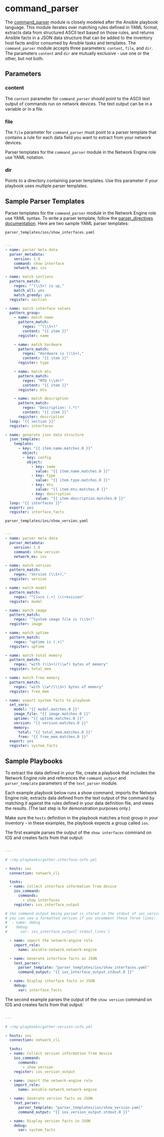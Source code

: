# command_parser

The [command_parser](https://github.com/ansible-network/network-engine/blob/devel/library/command_parser.py)
module is closely modeled after the Ansible playbook language.
This module iterates over matching rules defined in YAML format, extracts data from structured ASCII text based on those rules,
and returns Ansible facts in a JSON data structure that can be added to the inventory host facts and/or consumed by Ansible tasks and templates.
The `command_parser` module accepts three parameters: `content`, `file`, and `dir`. The parameters `content` and `dir` are 
mutually exclusive - use one or the other, but not both.

## Parameters

### content

The `content` parameter for `command_parser` should point to the ASCII text output of commands run on network devices. The text output can be in a variable or in a file.


### file

The `file` parameter for `command_parser` must point to a parser template that contains a rule for each data field you want to extract from your network devices.

Parser templates for the `command_parser` module in the Network Engine role use YAML notation.


### dir

Points to a directory containing parser templates. Use this parameter if your playbook uses multiple parser templates.

## Sample Parser Templates

Parser templates for the `command_parser` module in the Network Engine role use YAML syntax.
To write a parser template, follow the [parser_directives documentation](docs/directives/parser_directives.md).
Here are two sample YAML parser templates:

`parser_templates/ios/show_interfaces.yaml`
```yaml

---
- name: parser meta data
  parser_metadata:
    version: 1.0
    command: show interface
    network_os: ios

- name: match sections
  pattern_match:
    regex: "^(\\S+) is up,"
    match_all: yes
    match_greedy: yes
  register: section

- name: match interface values
  pattern_group:
    - name: match name
      pattern_match:
        regex: "^(\\S+)"
        content: "{{ item }}"
      register: name

    - name: match hardware
      pattern_match:
        regex: "Hardware is (\\S+),"
        content: "{{ item }}"
      register: type

    - name: match mtu
      pattern_match:
        regex: "MTU (\\d+)"
        content: "{{ item }}"
      register: mtu

    - name: match description
      pattern_match:
        regex: "Description: (.*)"
        content: "{{ item }}"
      register: description
  loop: "{{ section }}"
  register: interfaces

- name: generate json data structure
  json_template:
    template:
      - key: "{{ item.name.matches.0 }}"
        object:
        - key: config
          object:
            - key: name
              value: "{{ item.name.matches.0 }}"
            - key: type
              value: "{{ item.type.matches.0 }}"
            - key: mtu
              value: "{{ item.mtu.matches.0 }}"
            - key: description
              value: "{{ item.description.matches.0 }}"
  loop: "{{ interfaces }}"
  export: yes
  register: interface_facts

```

`parser_templates/ios/show_version.yaml`

```yaml

---
- name: parser meta data
  parser_metadata:
    version: 1.0
    command: show version
    network_os: ios

- name: match version
  pattern_match:
    regex: "Version (\\S+),"
  register: version

- name: match model
  pattern_match:
    regex: "^Cisco (.+) \\(revision"
  register: model

- name: match image
  pattern_match:
    regex: "^System image file is (\\S+)"
  register: image

- name: match uptime
  pattern_match:
    regex: "uptime is (.+)"
  register: uptime

- name: match total memory
  pattern_match:
    regex: "with (\\S+)/(\\w*) bytes of memory"
  register: total_mem

- name: match free memory
  pattern_match:
    regex: "with \\w*/(\\S+) bytes of memory"
  register: free_mem

- name: export system facts to playbook
  set_vars:
    model: "{{ model.matches.0 }}"
    image_file: "{{ image.matches.0 }}"
    uptime: "{{ uptime.matches.0 }}"
    version: "{{ version.matches.0 }}"
    memory:
      total: "{{ total_mem.matches.0 }}"
      free: "{{ free_mem.matches.0 }}"
  export: yes
  register: system_facts

```

## Sample Playbooks

To extract the data defined in your file, create a playbook that includes the Network Engine role and references the `command_output` and `parser_template` parameters of the `text_parser` module. 

Each example playbook below runs a show command, imports the Network Engine role, extracts data defined from the text output of the command by matching it against the rules defined
in your data definition file, and views the results. (The last step is for demonstration purposes only.) 

Make sure the `hosts` definition in the playbook matches a host group in your inventory - in these examples, the playbook expects a group called `ios`.

The first example parses the output of the `show interfaces` command on IOS and creates facts from that output:

```yaml

---

# ~/my-playbooks/gather-interface-info.yml

- hosts: ios
  connection: network_cli

  tasks:
  - name: Collect interface information from device
    ios_command:
      commands:
        - show interfaces
    register: ios_interface_output

# the command output being parsed is stored in the stdout of ios_version_output
# you can see a formatted version if you uncomment these three lines:
#  - name: debug
#    debug:
#      var: ios_interface_output['stdout_lines']

  - name: import the network-engine role
    import_role:
      name: ansible-network.network-engine

  - name: Generate interface facts as JSON
    text_parser:
      parser_template: "parser_templates/ios/show_interfaces.yaml"
      command_output: "{{ ios_interface_output.stdout.0 }}"

  - name: Display interface facts in JSON
    debug:
      var: interface_facts
```

The second example parses the output of the `show version` command on IOS and creates facts from that output:

```yaml

---

# ~/my-playbooks/gather-version-info.yml

- hosts: ios
  connection: network_cli

  tasks:
  - name: Collect version information from device
    ios_command:
      commands: 
        - show version
    register: ios_version_output

  - name: import the network-engine role
    import_role:
      name: ansible-network.network-engine

  - name: Generate version facts as JSON
    text_parser:
      parser_template: "parser_templates/ios/show_version.yaml"
      command_output: "{{ ios_version_output.stdout.0 }}"

  - name: Display version facts in JSON
    debug:
      var: system_facts
```
